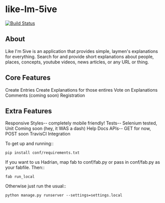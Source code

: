 like-lm-5ive
============

[![Build Status](https://secure.travis-ci.org/checoze/like-im-5ive.png?branch=develop)](http://travis-ci.org/checoze/like-im-5ive)

About
-----

Like I'm 5ive is an application that provides simple, laymen's explanations for everything. Search for and provide short explanations about
people, places, concepts, youtube videos, news articles, or any URL or thing. 


Core Features
--------

Create Entries
Create Explanations for those entires
Vote on Explanations
Comments (coming soon)
Registration

Extra Features
--------

Responsive Styles-- completely mobile friendly!
Tests-- Selenium tested, Unit Coming soon (hey, it WAS a dash)
Help Docs
APIs-- GET for now, POST soon
TravisCI Integration



To get up and running::

    pip install conf/requirements.txt

If you want to us Hadrian, map fab to conf/fab.py or pass in conf/fab.py as your fabfile.  Then::

    fab run_local

Otherwise just run the usual::

    python manage.py runserver --settings=settings.local